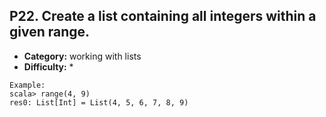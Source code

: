 ## P22. Create a list containing all integers within a given range.

- **Category:** working with lists
- **Difficulty:** *

```
Example:
scala> range(4, 9)
res0: List[Int] = List(4, 5, 6, 7, 8, 9)
```
